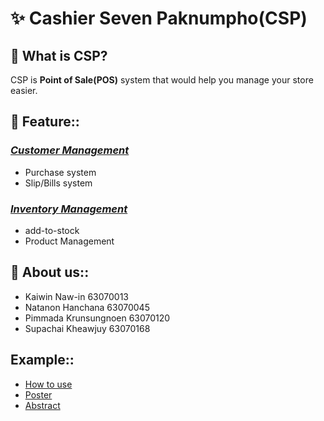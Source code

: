 # ✨ Cashier Seven Paknumpho(CSP)
## 🤔 What is CSP?
CSP is **Point of Sale(POS)** system that would help you manage your store easier.

## 🔭 Feature::
### [_Customer Management_](https://github.com/computer-programming-project-2020/project-code/tree/master/1.%20Purchase)
- Purchase system
- Slip/Bills system
### [_Inventory Management_](https://github.com/computer-programming-project-2020/project-code/tree/master/2.%20Product)
- add-to-stock
- Product Management
## 💬 About us::
- Kaiwin Naw-in 63070013
- Natanon Hanchana 63070045
- Pimmada Krunsungnoen 63070120
- Supachai Kheawjuy 63070168
## Example::
- [How to use](https://www.youtube.com/watch?v=kn9Fd87Pw8E)
- [Poster](https://github.com/computer-programming-project-2020/project-code/blob/master/poster_page.md)
- [Abstract](https://github.com/computer-programming-project-2020/project-code/blob/master/%E0%B8%9A%E0%B8%97%E0%B8%84%E0%B8%B1%E0%B8%94%E0%B8%A2%E0%B9%88%E0%B8%AD.pdf)
